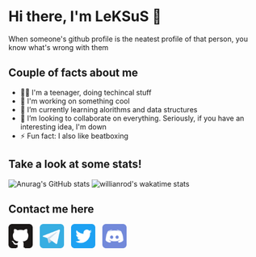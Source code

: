 # Hi there, I'm LeKSuS 👋
When someone's github profile is the neatest profile of that person, you know what's wrong with them

## Couple of facts about me
- 👨‍💻 I'm a teenager, doing techincal stuff
- 🔭 I'm working on something cool
- 🌱 I’m currently learning alorithms and data structures
- 👯 I’m looking to collaborate on everything. Seriously, if you have an interesting idea, I'm down
- ⚡ Fun fact: I also like beatboxing


## Take a look at some stats!
![Anurag's GitHub stats](https://github-readme-stats.vercel.app/api?username=LeKSuS-04&show_icons=true&theme=dracula)
![willianrod's wakatime stats](https://github-readme-stats.vercel.app/api/wakatime?username=LeKSuS&custom_title=Coding+Activity&theme=dracula)


## Contact me here
<a href="https://github.com/LeKSuS-04" style="margin-right: 10px;"><img src="https://raw.githubusercontent.com/edent/SuperTinyIcons/master/images/svg/github.svg" width="48"></a>
<a href="https://t.me/tarasovion" style="margin-right: 10px;"><img src="https://raw.githubusercontent.com/edent/SuperTinyIcons/master/images/svg/telegram.svg" width="48"></a>
<a href="https://twitter.com/___LeKSuS___" style="margin-right: 10px;"><img src="https://raw.githubusercontent.com/edent/SuperTinyIcons/master/images/svg/twitter.svg" width="48"></a>
<a href="https://discord.com/users/485360772009033738/" style="margin-right: 10px;"><img src="https://raw.githubusercontent.com/edent/SuperTinyIcons/master/images/svg/discord.svg" width="48"></a>
